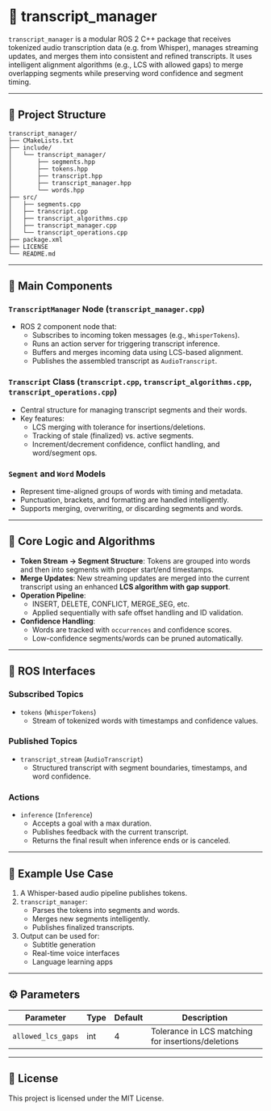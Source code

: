 
# 📜 transcript_manager

`transcript_manager` is a modular ROS 2 C++ package that receives tokenized audio transcription data (e.g. from Whisper), manages streaming updates, and merges them into consistent and refined transcripts. It uses intelligent alignment algorithms (e.g., LCS with allowed gaps) to merge overlapping segments while preserving word confidence and segment timing.

---

## 📁 Project Structure

```
transcript_manager/
├── CMakeLists.txt
├── include/
│   └── transcript_manager/
│       ├── segments.hpp
│       ├── tokens.hpp
│       ├── transcript.hpp
│       ├── transcript_manager.hpp
│       └── words.hpp
├── src/
│   ├── segments.cpp
│   ├── transcript.cpp
│   ├── transcript_algorithms.cpp
│   ├── transcript_manager.cpp
│   └── transcript_operations.cpp
├── package.xml
├── LICENSE
└── README.md
```

---

## 🚀 Main Components

### `TranscriptManager` Node (`transcript_manager.cpp`)
- ROS 2 component node that:
  - Subscribes to incoming token messages (e.g., `WhisperTokens`).
  - Runs an action server for triggering transcript inference.
  - Buffers and merges incoming data using LCS-based alignment.
  - Publishes the assembled transcript as `AudioTranscript`.

### `Transcript` Class (`transcript.cpp`, `transcript_algorithms.cpp`, `transcript_operations.cpp`)
- Central structure for managing transcript segments and their words.
- Key features:
  - LCS merging with tolerance for insertions/deletions.
  - Tracking of stale (finalized) vs. active segments.
  - Increment/decrement confidence, conflict handling, and word/segment ops.

### `Segment` and `Word` Models
- Represent time-aligned groups of words with timing and metadata.
- Punctuation, brackets, and formatting are handled intelligently.
- Supports merging, overwriting, or discarding segments and words.

---

## 🧠 Core Logic and Algorithms

- **Token Stream → Segment Structure**: Tokens are grouped into words and then into segments with proper start/end timestamps.
- **Merge Updates**: New streaming updates are merged into the current transcript using an enhanced **LCS algorithm with gap support**.
- **Operation Pipeline**:
  - INSERT, DELETE, CONFLICT, MERGE_SEG, etc.
  - Applied sequentially with safe offset handling and ID validation.
- **Confidence Handling**:
  - Words are tracked with `occurrences` and confidence scores.
  - Low-confidence segments/words can be pruned automatically.

---

## 📡 ROS Interfaces

### Subscribed Topics
- `tokens` (`WhisperTokens`)
  - Stream of tokenized words with timestamps and confidence values.

### Published Topics
- `transcript_stream` (`AudioTranscript`)
  - Structured transcript with segment boundaries, timestamps, and word confidence.

### Actions
- `inference` (`Inference`)
  - Accepts a goal with a max duration.
  - Publishes feedback with the current transcript.
  - Returns the final result when inference ends or is canceled.

---

## 🧪 Example Use Case

1. A Whisper-based audio pipeline publishes tokens.
2. `transcript_manager`:
   - Parses the tokens into segments and words.
   - Merges new segments intelligently.
   - Publishes finalized transcripts.
3. Output can be used for:
   - Subtitle generation
   - Real-time voice interfaces
   - Language learning apps

---

## ⚙️ Parameters

| Parameter           | Type | Default | Description                          |
|---------------------|------|---------|--------------------------------------|
| `allowed_lcs_gaps`  | int  | 4       | Tolerance in LCS matching for insertions/deletions |

---

## 📄 License

This project is licensed under the MIT License.
